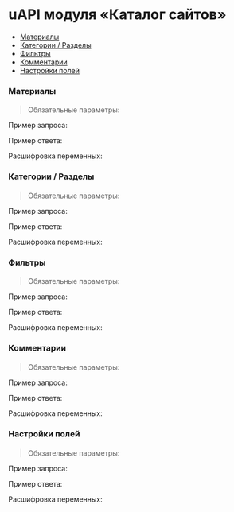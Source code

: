 # uAPI модуля «Каталог сайтов»

- [Материалы](#module-dir-entry)
- [Категории / Разделы](#module-dir-category)
- [Фильтры](#module-dir-filter)
- [Комментарии](#module-dir-comments)
- [Настройки полей](#module-dir-fields)

<a name="module-dir-entry"></a>
### Материалы

####

> Обязательные параметры:

Пример запроса:


Пример ответа:


Расшифровка переменных:


<a name="module-dir-category"></a>
### Категории / Разделы

####

> Обязательные параметры:

Пример запроса:


Пример ответа:


Расшифровка переменных:


<a name="module-dir-filter"></a>
### Фильтры

####

> Обязательные параметры:

Пример запроса:


Пример ответа:


Расшифровка переменных:


<a name="module-dir-comments"></a>
### Комментарии

####

> Обязательные параметры:

Пример запроса:


Пример ответа:


Расшифровка переменных:


<a name="module-dir-fields"></a>
### Настройки полей

####

> Обязательные параметры:

Пример запроса:


Пример ответа:


Расшифровка переменных:
